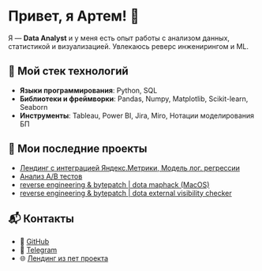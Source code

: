 # Привет, я Артем! 👋
Я — **Data Analyst** и у меня есть опыт работы с анализом данных, статистикой и визуализацией. Увлекаюсь реверс инженирингом и ML.

## 🔧 Мой стек технологий
- **Языки программирования**: Python, SQL
- **Библиотеки и фреймворки**: Pandas, Numpy, Matplotlib, Scikit-learn, Seaborn
- **Инструменты**: Tableau, Power BI, Jira, Miro, Нотации моделирования БП

## 🚀 Мои последние проекты
- [Лендинг с интеграцией Яндекс.Метрики, Модель лог. регрессии](https://github.com/nmnl256/FirebasePetProject)
- [Анализ A/B тестов](https://github.com/nmnl256/Analyzing-A-B-test-results)
- [reverse engineering & bytepatch | dota maphack (MacOS)](https://github.com/nmnl256/dota-maphack-bytepatch)
- [reverse engineering & bytepatch | dota external visibility checker](https://github.com/nmnl256/Dota-external-visibility-checker)

## 📬 Контакты
- 🔗 [GitHub](https://github.com/nmnl256)
- 📱 [Telegram](https://t.me/always2alive)
- 🌐 [Лендинг из пет проекта](https://nmnl256.github.io/FirebasePetProject/)
